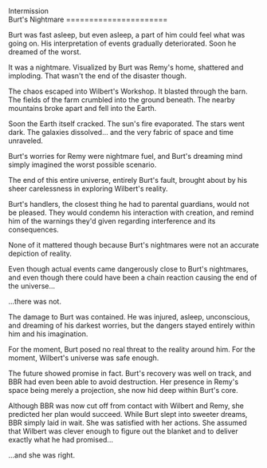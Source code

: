 <a id="Story--Main--Intermission--Burts-Nightmare">
<!-- 
2022-08-21  was copied to Gdocs for fixes/review
copy back to this document once done!
  recopied back 2022-08-24T1248
  but still working in gdocs
-->
</a>
Intermission <br> Burt's Nightmare
======================
<br>


Burt was fast asleep, but even asleep, a part of him could feel what was going on. His interpretation of events gradually deteriorated. Soon he dreamed of the worst.

It was a nightmare. Visualized by Burt was Remy's home, shattered and imploding. That wasn't the end of the disaster though.

The chaos escaped into Wilbert's Workshop. It blasted through the barn. The fields of the farm crumbled into the ground beneath. The nearby mountains broke apart and fell into the Earth.

Soon the Earth itself cracked. The sun's fire evaporated. The stars went dark. The galaxies dissolved... and the very fabric of space and time unraveled.

Burt's worries for Remy were nightmare fuel, and Burt's dreaming mind simply imagined the worst possible scenario.

The end of this entire universe, entirely Burt's fault, brought about by his sheer carelessness in exploring Wilbert's reality.

Burt's handlers, the closest thing he had to parental guardians, would not be pleased. They would condemn his interaction with creation, and remind him of the warnings they'd given regarding interference and its consequences.

None of it mattered though because Burt's nightmares were not an accurate depiction of reality.

Even though actual events came dangerously close to Burt's nightmares, and even though there could have been a chain reaction causing the end of the universe...

...there was not.


The damage to Burt was contained. He was injured, asleep, unconscious, and dreaming of his darkest worries, but the dangers stayed entirely within him and his imagination.

For the moment, Burt posed no real threat to the reality around him. For the moment, Wilbert's universe was safe enough.

The future showed promise in fact. Burt's recovery was well on track, and BBR had even been able to avoid destruction. Her presence in Remy's space being merely a projection, she now hid deep within Burt's core.

Although BBR was now cut off from contact with Wilbert and Remy, she predicted her plan would succeed. While Burt slept into sweeter dreams, BBR simply laid in wait. She was satisfied with her actions. She assumed that Wilbert was clever enough to figure out the blanket and to deliver exactly what he had promised...

...and she was right.





